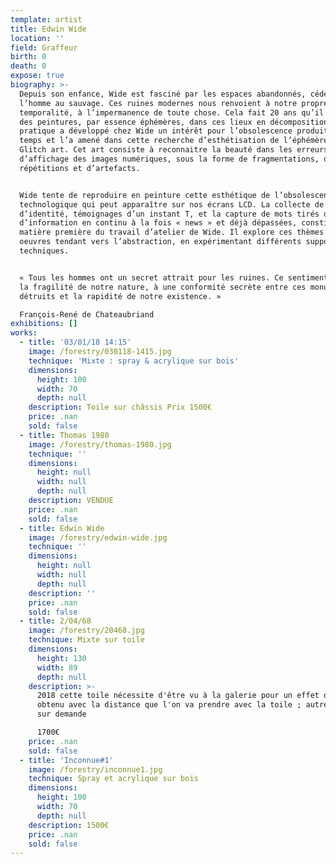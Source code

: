 ```yaml
---
template: artist
title: Edwin Wide
location: ''
field: Graffeur
birth: 0
death: 0
expose: true
biography: >-
  Depuis son enfance, Wide est fasciné par les espaces abandonnés, cédés par
  l’homme au sauvage. Ces ruines modernes nous renvoient à notre propre
  temporalité, à l’impermanence de toute chose. Cela fait 20 ans qu’il réalise
  des peintures, par essence éphémères, dans ces lieux en décomposition. Cette
  pratique a développé chez Wide un intérêt pour l’obsolescence produite par le
  temps et l’a amené dans cette recherche d’esthétisation de l’éphémère vers le
  Glitch art. Cet art consiste à reconnaitre la beauté dans les erreurs
  d’affichage des images numériques, sous la forme de fragmentations, de
  répétitions et d’artefacts. 


  Wide tente de reproduire en peinture cette esthétique de l’obsolescence
  technologique qui peut apparaître sur nos écrans LCD. La collecte de photos
  d’identité, témoignages d’un instant T, et la capture de mots tirés du flot
  d’information en continu à la fois « news » et déjà dépassées, constituent la
  matière première du travail d’atelier de Wide. Il explore ces thèmes dans des
  oeuvres tendant vers l’abstraction, en expérimentant différents supports et
  techniques.


  « Tous les hommes ont un secret attrait pour les ruines. Ce sentiment tient à
  la fragilité de notre nature, à une conformité secrète entre ces monuments
  détruits et la rapidité de notre existence. »

  François-René de Chateaubriand
exhibitions: []
works:
  - title: '03/01/18 14:15'
    image: /forestry/030118-1415.jpg
    technique: 'Mixte : spray & acrylique sur bois'
    dimensions:
      height: 100
      width: 70
      depth: null
    description: Toile sur châssis Prix 1500€
    price: .nan
    sold: false
  - title: Thomas 1980
    image: /forestry/thomas-1980.jpg
    technique: ''
    dimensions:
      height: null
      width: null
      depth: null
    description: VENDUE
    price: .nan
    sold: false
  - title: Edwin Wide
    image: /forestry/edwin-wide.jpg
    technique: ''
    dimensions:
      height: null
      width: null
      depth: null
    description: ''
    price: .nan
    sold: false
  - title: 2/04/68
    image: /forestry/20468.jpg
    technique: Mixte sur toile
    dimensions:
      height: 130
      width: 89
      depth: null
    description: >-
      2018 cette toile nécessite d'être vu à la galerie pour un effet d'optique
      obtenu avec la distance que l'on va prendre avec la toile ; autre visuel
      sur demande 

      1700€
    price: .nan
    sold: false
  - title: 'Inconnue#1'
    image: /forestry/inconnue1.jpg
    technique: Spray et acrylique sur bois
    dimensions:
      height: 100
      width: 70
      depth: null
    description: 1500€
    price: .nan
    sold: false
---
```


